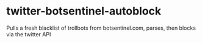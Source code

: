 # twitter-botsentinel-autoblock
Pulls a fresh blacklist of trollbots from botsentinel.com, parses, then blocks via the twitter API
